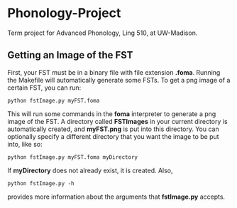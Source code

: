 # Phonology-Project
Term project for Advanced Phonology, Ling 510, at UW-Madison.

## Getting an Image of the FST
First, your FST must be in a binary file with file extension **.foma**. Running the Makefile will automatically generate some FSTs. To get a png image of a certain FST, you can run:
```
python fstImage.py myFST.foma
```
This will run some commands in the **foma** interpreter to generate a png image of the FST. A directory called **FSTImages** in your current directory is automatically created, and **myFST.png** is put into this directory. You can optionally specify a different directory that you want the image to be put into, like so:
```
python fstImage.py myFST.foma myDirectory
```
If **myDirectory** does not already exist, it is created. 
Also, 
```
python fstImage.py -h
```
provides more information about the arguments that **fstImage.py** accepts.